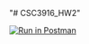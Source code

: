 "# CSC3916_HW2" 

[![Run in Postman](https://run.pstmn.io/button.svg)](https://app.getpostman.com/run-collection/0c34810d969f1355bc67#?env%5BHW2%5D=W10=)
